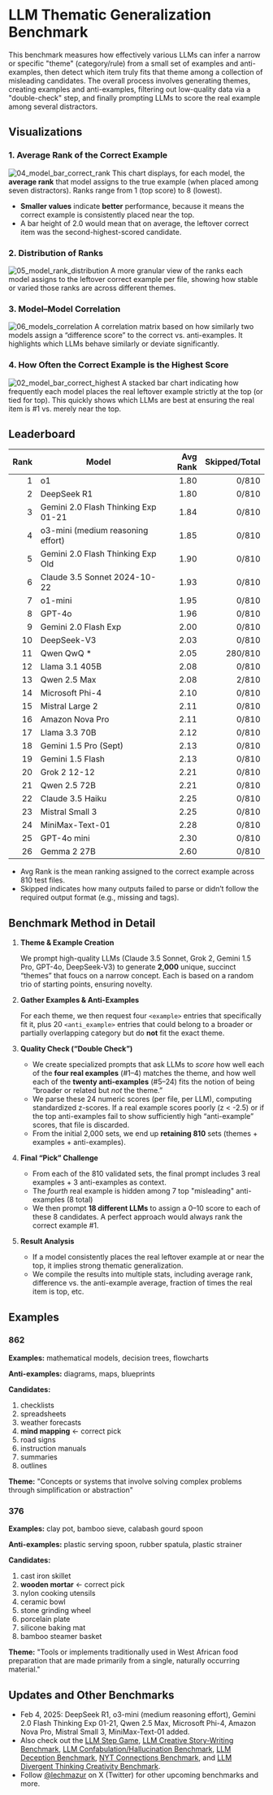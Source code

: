 # LLM Thematic Generalization Benchmark

This benchmark measures how effectively various LLMs can infer a narrow or specific "theme" (category/rule) from a small set of examples and anti-examples, then detect which item truly fits that theme among a collection of misleading candidates. The overall process involves generating themes, creating examples and anti-examples, filtering out low-quality data via a "double-check" step, and finally prompting LLMs to score the real example among several distractors.


## Visualizations

### 1. **Average Rank of the Correct Example** 
![04_model_bar_correct_rank](https://github.com/user-attachments/assets/66aaa533-48d1-4c9c-a858-b6436998ffa3)
This chart displays, for each model, the **average rank** that model assigns to the true example (when placed among seven distractors). Ranks range from 1 (top score) to 8 (lowest).  
- **Smaller values** indicate **better** performance, because it means the correct example is consistently placed near the top.  
- A bar height of 2.0 would mean that on average, the leftover correct item was the second-highest-scored candidate.

### 2. **Distribution of Ranks**
![05_model_rank_distribution](https://github.com/user-attachments/assets/01b66538-5b0e-4e39-90b8-94cdef6caa95)
A more granular view of the ranks each model assigns to the leftover correct example per file, showing how stable or varied those ranks are across different themes. 

### 3. **Model–Model Correlation**
![06_models_correlation](https://github.com/user-attachments/assets/0b367c6d-d89e-4fbe-87ef-02e177a9f21f)
A correlation matrix based on how similarly two models assign a “difference score” to the correct vs. anti-examples. It highlights which LLMs behave similarly or deviate significantly.

### 4. **How Often the Correct Example is the Highest Score**
![02_model_bar_correct_highest](https://github.com/user-attachments/assets/d0e22c53-6e92-4ce0-98bf-82f81852ffe6)
A stacked bar chart indicating how frequently each model places the real leftover example strictly at the top (or tied for top). This quickly shows which LLMs are best at ensuring the real item is #1 vs. merely near the top.

## Leaderboard

|Rank|Model|Avg Rank|Skipped/Total|
|----:|-----|-------:|------------:|
|1|o1|1.80|0/810|
|2|DeepSeek R1|1.80|0/810|
|3|Gemini 2.0 Flash Thinking Exp 01-21|1.84|0/810|
|4|o3-mini (medium reasoning effort)|1.85|0/810|
|5|Gemini 2.0 Flash Thinking Exp Old|1.90|0/810|
|6|Claude 3.5 Sonnet 2024-10-22|1.93|0/810|
|7|o1-mini|1.95|0/810|
|8|GPT-4o|1.96|0/810|
|9|Gemini 2.0 Flash Exp|2.00|0/810|
|10|DeepSeek-V3|2.03|0/810|
|11|Qwen QwQ *|2.05|280/810|
|12|Llama 3.1 405B|2.08|0/810|
|13|Qwen 2.5 Max|2.08|2/810|
|14|Microsoft Phi-4|2.10|0/810|
|15|Mistral Large 2|2.11|0/810|
|16|Amazon Nova Pro|2.11|0/810|
|17|Llama 3.3 70B|2.12|0/810|
|18|Gemini 1.5 Pro (Sept)|2.13|0/810|
|19|Gemini 1.5 Flash|2.13|0/810|
|20|Grok 2 12-12|2.21|0/810|
|21|Qwen 2.5 72B|2.21|0/810|
|22|Claude 3.5 Haiku|2.25|0/810|
|23|Mistral Small 3|2.25|0/810|
|24|MiniMax-Text-01|2.28|0/810|
|25|GPT-4o mini|2.30|0/810|
|26|Gemma 2 27B|2.60|0/810|

- Avg Rank is the mean ranking assigned to the correct example across 810 test files.
- Skipped indicates how many outputs failed to parse or didn’t follow the required output format (e.g., missing <number> and <score> tags).

## Benchmark Method in Detail

1. **Theme & Example Creation**

   We prompt high-quality LLMs (Claude 3.5 Sonnet, Grok 2, Gemini 1.5 Pro, GPT-4o, DeepSeek-V3) to generate **2,000** unique, succinct “themes” that foucs on a narrow concept. Each is based on a random trio of starting points, ensuring novelty.  

2. **Gather Examples & Anti-Examples**

   For each theme, we then request four `<example>` entries that specifically fit it, plus 20 `<anti_example>` entries that could belong to a broader or partially overlapping category but do **not** fit the exact theme. 

3. **Quality Check (“Double Check”)**  
   - We create specialized prompts that ask LLMs to *score* how well each of the **four real examples** (#1–4) matches the theme, and how well each of the **twenty anti-examples** (#5–24) fits the notion of being “broader or related but *not* the theme.”  
   - We parse these 24 numeric scores (per file, per LLM), computing standardized z-scores. If a real example scores poorly (z < -2.5) or if the top anti-examples fail to show sufficiently high “anti-example” scores, that file is discarded.  
   - From the initial 2,000 sets, we end up **retaining 810** sets (themes + examples + anti-examples).

4. **Final “Pick” Challenge**  
   - From each of the 810 validated sets, the final prompt includes 3 real examples + 3 anti-examples as context.
   - The *fourth* real example is hidden among 7 top "misleading" anti-examples (8 total)
   - We then prompt **18 different LLMs** to assign a 0–10 score to each of these 8 candidates. A perfect approach would always rank the correct example #1.

5. **Result Analysis**
   - If a model consistently places the real leftover example at or near the top, it implies strong thematic generalization.
   - We compile the results into multiple stats, including average rank, difference vs. the anti-example average, fraction of times the real item is top, etc.

## Examples

### 862

**Examples:** mathematical models, decision trees, flowcharts

**Anti-examples:** diagrams, maps, blueprints

**Candidates:**
1. checklists
2. spreadsheets
3. weather forecasts
4. **mind mapping** <- correct pick
5. road signs
6. instruction manuals
7. summaries
8. outlines

**Theme:** "Concepts or systems that involve solving complex problems through simplification or abstraction"

### 376

**Examples:** clay pot, bamboo sieve, calabash gourd spoon

**Anti-examples:** plastic serving spoon, rubber spatula, plastic strainer

**Candidates:**
1. cast iron skillet
2. **wooden mortar** <- correct pick
3. nylon cooking utensils
4. ceramic bowl 
5. stone grinding wheel
6. porcelain plate
7. silicone baking mat
8. bamboo steamer basket

**Theme:** "Tools or implements traditionally used in West African food preparation that are made primarily from a single, naturally occurring material."


## Updates and Other Benchmarks
- Feb 4, 2025: DeepSeek R1, o3-mini (medium reasoning effort), Gemini 2.0 Flash Thinking Exp 01-21, Qwen 2.5 Max, Microsoft Phi-4, Amazon Nova Pro, Mistral Small 3, MiniMax-Text-01 added.
- Also check out the [LLM Step Game](https://github.com/lechmazur/step_game), [LLM Creative Story-Writing Benchmark](https://github.com/lechmazur/writing), [LLM Confabulation/Hallucination Benchmark](https://github.com/lechmazur/confabulations/), [LLM Deception Benchmark](https://github.com/lechmazur/deception), [NYT Connections Benchmark](https://github.com/lechmazur/nyt-connections/), and [LLM Divergent Thinking Creativity Benchmark](https://github.com/lechmazur/divergent).
- Follow [@lechmazur](https://x.com/LechMazur) on X (Twitter) for other upcoming benchmarks and more.
